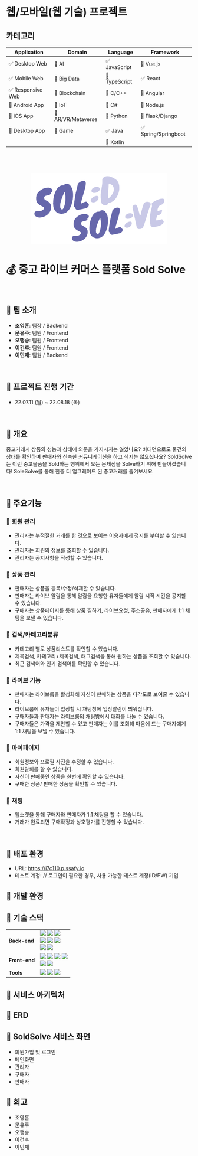 # 웹/모바일(웹 기술) 프로젝트

<!-- 필수 항목 -->

## 카테고리

| Application | Domain | Language | Framework |
| ---- | ---- | ---- | ---- |
| :white_check_mark: Desktop Web | :black_square_button: AI | :white_check_mark: JavaScript | :black_square_button: Vue.js |
| :white_check_mark: Mobile Web | :black_square_button: Big Data | :black_square_button: TypeScript | :white_check_mark: React |
| :white_check_mark: Responsive Web | :black_square_button: Blockchain | :black_square_button: C/C++ | :black_square_button: Angular |
| :black_square_button: Android App | :black_square_button: IoT | :black_square_button: C# | :black_square_button: Node.js |
| :black_square_button: iOS App | :black_square_button: AR/VR/Metaverse | :black_square_button: Python | :black_square_button: Flask/Django |
| :black_square_button: Desktop App | :black_square_button: Game | :white_check_mark: Java | :white_check_mark: Spring/Springboot |
| | | :black_square_button: Kotlin | |

<!-- 필수 항목 -->
<br/>



# <center>![logo](./logo.png)</center>

# 💰 중고 라이브 커머스 플랫폼 Sold Solve

<br/>

## **💎 팀 소개**
- **조영훈**: 팀장 / Backend
- **문유주**: 팀원 / Frontend
- **오행송**: 팀원 / Frontend
- **이건후**: 팀원 / Frontend
- **이민재**: 팀원 / Backend

<br/>

## 💎 **프로젝트 진행 기간**
- 22.07.11 (월) ~ 22.08.18 (목)

<br/>

## 💎 **개요**
중고거래시 상품의 성능과 상태에 의문을 가지시지는 않았나요? 비대면으로도 물건의 상태를 확인하며 판매자와 신속한 커뮤니케이션을 하고 싶지는 않으셨나요? SoldSolve는 이런 중고물품을 Sold하는 행위에서 오는 문제점을 Solve하기 위해 만들어졌습니다! SoleSolve를 통해 한층 더 업그레이드 된 중고거래를 즐겨보세요

<br/>

## 💎 **주요기능**
### 🔹 **회원 관리**
  - 관리자는 부적절한 거래를 한 것으로 보이는 이용자에게 정지를 부여할 수 있습니다.
  - 관리자는 회원의 정보를 조회할 수 있습니다.
  - 관리자는 공지사항을 작성할 수 있습니다.

### 🔹 **상품 관리**
  - 판매자는 상품을 등록/수정/삭제할 수 있습니다.
  - 판매자는 라이브 알람을 통해 알람을 요청한 유저들에게 알람 시작 시간을 공지할 수 있습니다.
  - 구매자는 상품페이지를 통해 상품 찜하기, 라이브요청, 주소공유, 판매자에게 1:1 채팅을 보낼 수 있습니다.
  
### 🔹 **검색/카테고리분류**
  - 카테고리 별로 상품리스트를 확인할 수 있습니다.
  - 제목검색, 카테고리+제목검색, 태그검색을 통해 원하는 상품을 조회할 수 있습니다.
  - 최근 검색어와 인기 검색어를 확인할 수 있습니다.
  
### 🔹 **라이브 기능**
  - 판매자는 라이브룸을 활성화해 자신이 판매하는 상품을 다각도로 보여줄 수 있습니다.
  - 라이브룸에 유저들이 입장할 시 채팅창에 입장알림이 띄워집니다.
  - 구매자들과 판매자는 라이브룸의 채팅방에서 대화를 나눌 수 있습니다.
  - 구매자들은 가격을 제안할 수 있고 판매자는 이를 조회해 마음에 드는 구매자에게 1:1 채팅을 보낼 수 있습니다.

### 🔹 **마이페이지**
  - 회원정보와 프로필 사진을 수정할 수 있습니다.
  - 회원탈퇴를 할 수 있습니다.
  - 자신이 판매중인 상품을 한번에 확인할 수 있습니다.
  - 구매한 상품/ 판매한 상품을 확인할 수 있습니다.

### 🔹 **채팅**
  - 웹소켓을 통해 구매자와 판매자가 1:1 채팅을 할 수 있습니다.
  - 거래가 완료되면 구매확정과 상호평가를 진행할 수 있습니다.

<br/>

## 💎 **배포 환경**
  - URL: https://i7c110.p.ssafy.io
  - 테스트 계정: // 로그인이 필요한 경우, 사용 가능한 테스트 계정(ID/PW) 기입
## 💎 **개발 환경**
## 💎 **기술 스택**
<div align=left>
<table>
    <tr>
        <td><b>Back-end</td>
        <td><img src="https://img.shields.io/badge/Java-1.8.0-007396?style=flat&logo=Java&logoColor=white"/>
<img src="https://img.shields.io/badge/Spring Boot-2.6.9-6DB33F?style=flat-square&logo=Spring Boot&logoColor=white"/>
<img src="https://img.shields.io/badge/Spring Security-5.6.6-6DB33F?style=flat-square&logo=Spring Security&logoColor=white"/>
<br>
<img src="https://img.shields.io/badge/MySQL-8.0.29-4479A1?style=flat-square&logo=MySQL&logoColor=white"/>
<img src="https://img.shields.io/badge/H2-1.4.199-4479A1?style=flat-square&logo=H2&logoColor=white"/>
<img src="https://img.shields.io/badge/JPA Hibernate-5.6.3.Final-59666C?style=flat-square&logo=Hibernate&logoColor=white"/>
<br>
<img src="https://img.shields.io/badge/Gradle-7.4.1-02303A?style=flat-square&logo=Gradle&logoColor=white"/>
<img src="https://img.shields.io/badge/JWT-000000?style=flat-square&logo=JSON Web Tokens&logoColor=white"/>
</td>
    </tr>
    <tr>
    <td><b>Front-end</td>
    <td><img src="https://img.shields.io/badge/Node.js-16.16.0-339933?style=flat-square&logo=Node.js&logoColor=white"/>
    <img src="https://img.shields.io/badge/React-18.2.0-61DAFB?style=flat-square&logo=React&logoColor=white"/>
    <img src="https://img.shields.io/badge/React Router-6.3.0-CA4245?style=flat-square&logo=React Router&logoColor=white"/>
    <img src="https://img.shields.io/badge/Redux Toolkit-1.8.3-764ABC?style=flat-square&logo=Redux&logoColor=white"/>
    <br>
    <img src="https://img.shields.io/badge/Bootstrap-5.1.3-7952B3?style=flat-square&logo=Bootstrap&logoColor=white"/>
    <img src="https://img.shields.io/badge/NPM-8.11.0-CB3837?style=flat-square&logo=NPM&logoColor=white"/>
    </td>
    </tr>
    <tr>
    <td><b>Tools</td>
    <td><img src="https://img.shields.io/badge/GitLab-FCA121?style=flat-square&logo=GitLab&logoColor=white"/>
<img src="https://img.shields.io/badge/JIRA-0052CC?style=flat-square&logo=JIRA Software&logoColor=white"/>
<img src="https://img.shields.io/badge/AWS-232F3E?style=flat-square&logo=amazon aws&logoColor=white"/>
</td>
    </tr>
</table>
<div>

## 💎 **서비스 아키텍처**
## 💎 **ERD**

## 💎 **SoldSolve 서비스 화면**
- 회원가입 및 로그인
- 메인화면
- 관리자
- 구매자
- 판매자



## 💎 **회고**
- 조영훈
- 문유주
- 오행송
- 이건후
- 이민재

